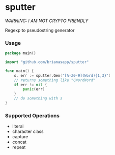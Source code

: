 # sputter

_WARNING: I AM NOT CRYPTO FRIENDLY_

Regexp to pseudostring generator

### Usage
```go
package main()

import "github.com/brianasapp/sputter"

func main() {
	s, err := sputter.Gen("[A-Z0-9](Word){1,3}")
	// returns something like "CWordWord"
	if err != nil {
		panic(err)
	}
	// do something with s
}
```

### Supported Operations
 * literal
 * character class
 * capture
 * concat
 * repeat
